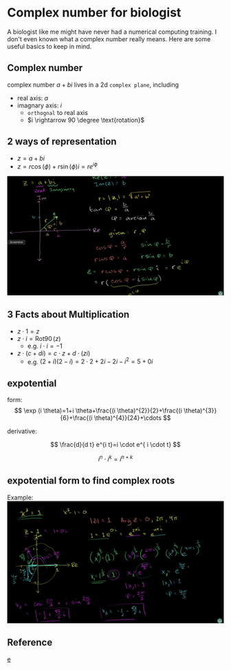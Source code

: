 # Complex number for biologist


A biologist like me might have never had a numerical computing training. I don't even known what a complex number really means. Here are some useful basics to keep in mind.

## Complex number

complex number $a+bi$ lives in a 2d `complex plane`, including  

- real axis: $a$
- imagnary axis: $i$
  - `orthognal` to real axis 
  - $i \rightarrow 90 \degree \text{rotation}$


## 2 ways of representation 

- $z = a + bi$
- $z = r \cos(\phi) + r \sin(\phi) i = r e^{i \phi}$

![representation](/images/ml/complexnumber.png)

## 3 Facts about Multiplication

- $z \cdot 1 = z$
- $z \cdot i = \operatorname{Rot90}(z)$
  -  e.g. $i \cdot i = -1$
- $z \cdot ( c + di) = c \cdot z + d \cdot (zi)$
  - e.g. $(2+i)(2-i) = 2 \cdot 2 + 2i -2i - i^2 = 5 + 0i$


## expotential

form:
$$
\exp (i \theta)=1+i \theta+\frac{(i \theta)^{2}}{2}+\frac{(i \theta)^{3}}{6}+\frac{(i \theta)^{4}}{24}+\cdots
$$

derivative:

$$
\frac{d}{d t} e^{i t}=i \cdot e^{ i \cdot t}
$$


$$
i^n \cdot i^k = i^{n+k}
$$


## expotential form to find complex roots

Example:  
![representation2](/images/ml/complexnumber2.png)


## Reference

[e](https://en.wikipedia.org/wiki/E_(mathematical_constant))
